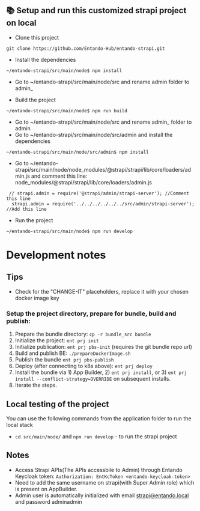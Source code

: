 ## 📚 Setup and run this customized strapi project on local
- Clone this project
```
git clone https://github.com/Entando-Hub/entando-strapi.git
```
- Install the dependencies
```
~/entando-strapi/src/main/node$ npm install
```
- Go to ~/entando-strapi/src/main/node/src and rename admin folder to admin_

- Build the project
```
~/entando-strapi/src/main/node$ npm run build
```
- Go to ~/entando-strapi/src/main/node/src and rename admin_ folder to admin
- Go to ~/entando-strapi/src/main/node/src/admin and install the dependencies
```
~/entando-strapi/src/main/node/src/admin$ npm install
```
- Go to ~/entando-strapi/src/main/node/node_modules/@strapi/strapi/lib/core/loaders/admin.js and comment this line: node_modules/@strapi/strapi/lib/core/loaders/admin.js
```
 // strapi.admin = require('@strapi/admin/strapi-server'); //Comment this line
  strapi.admin = require('../../../../../../src/admin/strapi-server'); //Add this line
```
- Run the project
```
~/entando-strapi/src/main/node$ npm run develop
```

# Development notes
## Tips
* Check for the "CHANGE-IT" placeholders, replace it with your chosen docker image key

### Setup the project directory, prepare for bundle, build and publish:
1. Prepare the bundle directory: `cp -r bundle_src bundle`
2. Initialize the project: `ent prj init`
3. Initialize publication: `ent prj pbs-init` (requires the git bundle repo url)
4. Build and publish BE: `./prepareDockerImage.sh`
5. Publish the bundle `ent prj pbs-publish`
6. Deploy (after connecting to k8s above): `ent prj deploy`
7. Install the bundle via 1) App Builder, 2) `ent prj install`, or 3) `ent prj install --conflict-strategy=OVERRIDE` on subsequent installs.
8. Iterate the steps.

## Local testing of the project
You can use the following commands from the application folder to run the local stack
* `cd src/main/node/` and `npm run develop`  - to run the strapi project

## Notes
* Access Strapi APIs(The APIs accessbile to Admin) through Entando Keycloak token:
    `Authorization: EntKcToken <entando-keycloak-token>`
* Need to add the same username on strapi(with Super Admin role) which is present on AppBuilder.
* Admin user is automatically initialized with email strapi@entando.local and password adminadmin

